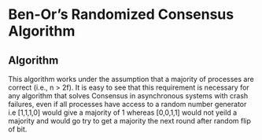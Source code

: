 # Ben-Or’s Randomized Consensus Algorithm 

## Algorithm
This algorithm works under the assumption that a majority of processes are correct (i.e., n > 2f). It is easy to see
that this requirement is necessary for any algorithm that solves Consensus in asynchronous systems
with crash failures, even if all processes have access to a random number generator i.e [1,1,1,0] 
would give a majority of 1 whereas [0,0,1,1] would not yeild a majority and would go try to get a majority the next round after random flip of bit.
